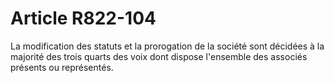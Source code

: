 # Article R822-104

La modification des statuts et la prorogation de la société sont décidées à la majorité des trois quarts des voix dont dispose l'ensemble des associés présents ou représentés.